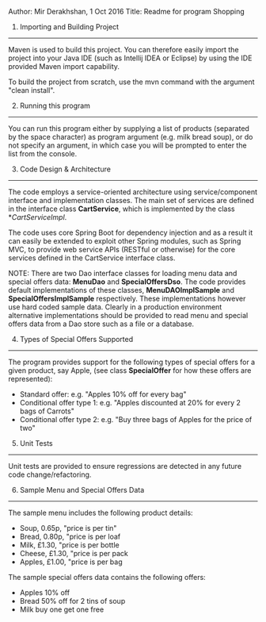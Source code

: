 
Author: Mir Derakhshan, 1 Oct 2016
Title: Readme for program Shopping

1. Importing and Building Project
---------------------------------
Maven is used to build this project. You can therefore easily import the project into your Java IDE (such as
Intellij IDEA or Eclipse) by using the IDE provided Maven import capability.

To build the project from scratch, use the mvn command with the argument "clean install".

2. Running this program
------------------------
You can run this program either by supplying a list of products (separated by the space character) as
program argument (e.g. milk bread soup), or do not specify an argument, in which case you will be
prompted to enter the list from the console.

3. Code Design & Architecture
-----------------------------
The code employs a service-oriented architecture using service/component interface and implementation
classes. The main set of services are defined in the interface class **CartService**, which is implemented by
the class **CartServiceImpl*.

The code uses core Spring Boot for dependency injection and as a result it can easily be extended
to exploit other Spring modules, such as Spring MVC, to provide web service APIs  (RESTful or otherwise)
for the core services defined in the CartService interface class.

NOTE:
There are two Dao interface classes for loading menu data and special offers data: **MenuDao** and
**SpecialOffersDso**. The code provides default implementations of these classes, **MenuDAOImplSample** and
**SpecialOffersImplSample** respectively. These implementations however use hard coded sample data.  Clearly
in a production environment alternative implementations should be provided to read menu and special offers
data from a Dao store such as a file or a database.

4. Types of Special Offers Supported
------------------------------------
The program provides support for the following types of special offers for a given product, say Apple,
(see class **SpecialOffer** for how these offers are represented):

- Standard offer: e.g. "Apples 10% off for every bag"
- Conditional offer type 1: e.g. "Apples discounted at 20% for every 2 bags of Carrots"
- Conditional offer type 2: e.g. "Buy three bags of Apples for the price of two"

5. Unit Tests
-------------
Unit tests are provided to ensure regressions are detected in any future code change/refactoring.

6. Sample Menu and Special Offers Data
--------------------------------------
The sample menu includes the following product details:
- Soup, 0.65p, "price is per tin"
- Bread, 0.80p, "price is per loaf
- Milk, £1.30, "price is per bottle
- Cheese, £1.30, "price is per pack
- Apples, £1.00, "price is per bag

The sample special offers data contains the following offers:
- Apples 10% off
- Bread 50% off for 2 tins of soup
- Milk buy one get one free
